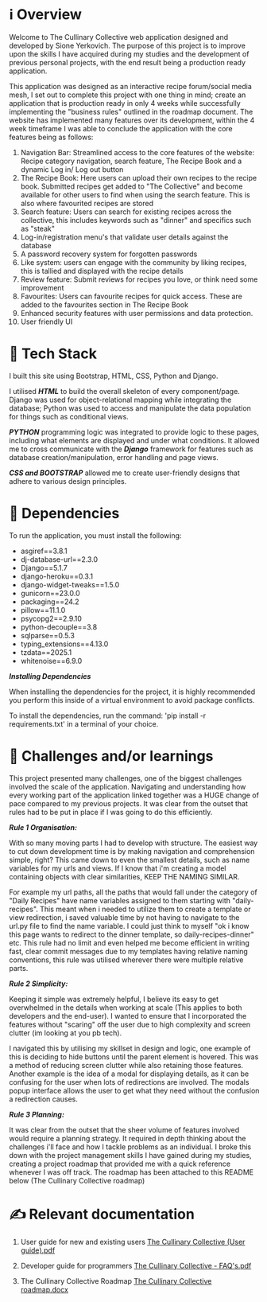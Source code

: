 # ℹ️ **Overview**

Welcome to The Cullinary Collective web application designed and developed by Sione Yerkovich. The purpose of this project is to improve upon the skills I have acquired during my studies and the development of previous personal projects, with the end result being a production ready application.

This application was designed as an interactive recipe forum/social media mesh, I set out to complete this project with one thing in mind; create an application that is production ready in only 4 weeks while successfully implementing the "business rules" outlined in the roadmap document. The website has implemented many features over its development, within the 4 week timeframe I was able to conclude the application with the core features being as follows:

1. Navigation Bar: Streamlined access to the core features of the website: Recipe category navigation, search feature, The Recipe Book and a dynamic Log in/ Log out button
2. The Recipe Book: Here users can upload their own recipes to the recipe book. Submitted recipes get added to "The Collective" and become available for other users to find when using the search feature. This is also where favourited recipes are stored
3. Search feature: Users can search for existing recipes across the collective, this includes keywords such as "dinner" and specifics such as "steak"
4. Log-in/registration menu's that validate user details against the database
5. A password recovery system for forgotten passwords
6. Like system: users can engage with the community by liking recipes, this is tallied and displayed with the recipe details
7. Review feature: Submit reviews for recipes you love, or think need some improvement
8. Favourites: Users can favourite recipes for quick access. These are added to the favourites section in The Recipe Book
9. Enhanced security features with user permissions and data protection.
10. User friendly UI

# 🚀 **Tech Stack**

I built this site using Bootstrap, HTML, CSS, Python and Django.

I utilised ***HTML*** to build the overall skeleton of every component/page. Django was used for object-relational mapping while integrating the database; Python was used to access and manipulate the data population for things such as conditional views.

***PYTHON*** programming logic was integrated to provide logic to these pages, including what elements are displayed and under what conditions. It allowed me to cross communicate with the ***Django*** framework for features such as database creation/manipulation, error handling and page views.

***CSS and BOOTSTRAP*** allowed me to create user-friendly designs that adhere to various design principles.

# 🌟 **Dependencies**

To run the application, you must install the following:
- asgiref==3.8.1
- dj-database-url==2.3.0
- Django==5.1.7
- django-heroku==0.3.1
- django-widget-tweaks==1.5.0
- gunicorn==23.0.0
- packaging==24.2
- pillow==11.1.0
- psycopg2==2.9.10
- python-decouple==3.8
- sqlparse==0.5.3
- typing_extensions==4.13.0
- tzdata==2025.1
- whitenoise==6.9.0

***Installing Dependencies***

When installing the dependencies for the project, it is highly recommended you perform this inside of a virtual environment to avoid package conflicts.

To install the dependencies, run the command: 'pip install -r requirements.txt' in a terminal of your choice.

# 📖 **Challenges and/or learnings**

This project presented many challenges, one of the biggest challenges involved the scale of the application. Navigating and understanding how every working part of the application linked together was a HUGE change of pace compared to my previous projects. It was clear from the outset that rules had to be put in place if I was going to do this efficiently.

***Rule 1 Organisation:***

With so many moving parts I had to develop with structure. The easiest way to cut down development time is by making navigation and comprehension simple, right? This came down to even the smallest details, such as name variables for my urls and views.
If I know that i'm creating a model containing objects with clear similarities, KEEP THE NAMING SIMILAR.

For example my url paths, all the paths that would fall under the category of "Daily Recipes" have name variables assigned to them starting with "daily-recipes". This meant when i needed to utilize them to create a template or view redirection, i saved valuable time by not having to navigate to the url.py file to find the name variable. I could just think to myself "ok i know this page wants to redirect to the dinner template, so daily-recipes-dinner" etc. This rule had no limit and even helped me become efficient in writing fast, clear commit messages due to my templates having relative naming conventions, this rule was utilised wherever there were multiple relative parts.

***Rule 2 Simplicity:***

Keeping it simple was extremely helpful, I believe its easy to get overwhelmed in the details when working at scale (This applies to both developers and the end-user). I wanted to ensure that I incorporated the features without "scaring" off the user due to high complexity and screen clutter (im looking at you pb tech). 

I navigated this by utilising my skillset in design and logic, one example of this is deciding to hide buttons until the parent element is hovered. This was a method of reducing screen clutter while also retaining those features. Another example is the idea of a modal for displaying details, as it can be confusing for the user when lots of redirections are involved. The modals popup interface allows the user to get what they need without the confusion a redirection causes.

***Rule 3 Planning:***

It was clear from the outset that the sheer volume of features involved would require a planning strategy. It required in depth thinking about the challenges i'll face and how I tackle problems as an individual. I broke this down with the project management skills I have gained during my studies, creating a project roadmap that provided me with a quick reference whenever I was off track. The roadmap has been attached to this README below (The Cullinary Collective roadmap)


# ✍️ **Relevant documentation**
1. User guide for new and existing users
[The Cullinary Collective (User guide).pdf](https://github.com/user-attachments/files/19675908/The.Cullinary.Collective.User.guide.pdf)


2. Developer guide for programmers
[The Cullinary Collective - FAQ's.pdf](https://github.com/user-attachments/files/19542648/The.Cullinary.Collective.-.FAQ.s.pdf)


3. The Cullinary Collective Roadmap
[The Cullinary Collective roadmap.docx](https://github.com/user-attachments/files/19675837/The.Cullinary.Collective.roadmap.docx)

